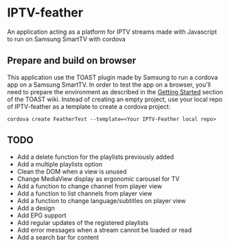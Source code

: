 # IPTV-feather
An application acting as a platform for IPTV streams made with Javascript to run on Samsung SmartTV with cordova

## Prepare and build on browser
This application use the TOAST plugin made by Samsung to run a cordova app on a Samsung SmartTV. In order to test the app on a browser, you'll need to prepare the environment as described in the [Getting Started](https://github.com/Samsung/cordova-plugin-toast/wiki) section of the TOAST wiki.
Instead of creating an empty project, use your local repo of IPTV-feather as a template to create a cordova project:

`cordova create FeatherTest --template=<Your IPTV-Feather local repo>`
## TODO
- Add a delete function for the playlists previously added
- Add a multiple playlists option
- Clean the DOM when a view is unused
- Change MediaView display as ergonomic carousel for TV
- Add a function to change channel from player view
- Add a function to list channels from player view
- Add a function to change language/subtitles on player view
- Add a design
- Add EPG support
- Add regular updates of the registered playlists
- Add error messages when a stream cannot be loaded or read
- Add a search bar for content
